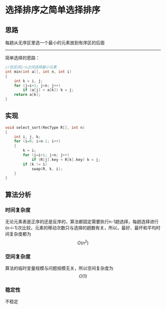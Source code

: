# 选择排序之简单选择排序

## 思路

每趟从无序区里选一个最小的元素放到有序区的后面

-----

简单选择的思路：

```c++
//在区间i~n之间选择最小元素
int min(int a[], int n, int i)
{
    int k = i, j;
    for (j=i+1; j<n; j++)
        if (a[j] < a[k]) k = j;
    return a[k];
}
```



## 实现

```c++
void select_sort(RecType R[], int n)
{
    int i, j, k;
    for (i=0; i<n-1; i++)
    {
        k = i;
        for (j=i+1; j<n; j++)
            if (R[j].key < R[k].key) k = j;
        if (k != i)
            swap(R, k, i);
    }
}
```



## 算法分析

### 时间复杂度

无论元素表是正序的还是反序的，算法都固定需要执行n-1趟选择，每趟选择进行(n-i-1)次比较，元素的移动次数只与选择的趟数有关，所以，最好、最坏和平均时间复杂度都为
$$
O(n^2)
$$


### 空间复杂度

算法的临时变量规模与问题规模无关，所以空间复杂度为
$$
O(1)
$$


### 稳定性

不稳定